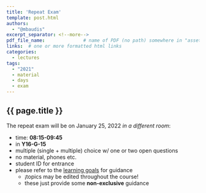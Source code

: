 ```yaml
---
title: 'Repeat Exam'
template: post.html
authors:
  - "@mbaudis"
excerpt_separator: <!--more-->
pdf_file_name: 				# name of PDF (no path) somewhere in "assets"; auto-linked
links:  # one or more formatted html links
categories:
  - lectures
tags:
  - "2021"
  - material
  - days
  - exam
---
```


## {{ page.title }}

The repeat exam will be on January 25, 2022 *in a different room*:

* time: **08:15-09:45**
* in **Y16-G-15**
* multiple (single + multiple) choice w/ one or two open questions
* no material, phones etc.
* student ID for entrance
* please refer to the [learning goals](/teaching/UZH-BIO390/learning-goals/) for guidance
    - ¡topics may be edited throughout the course!
    - these just provide some __non-exclusive__ guidance
